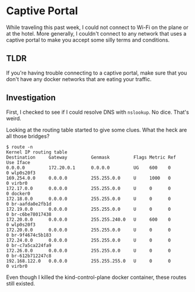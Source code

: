 # Captive Portal

While traveling this past week, I could not connect to Wi-Fi on the plane or at the hotel. More generally, I couldn't connect to any network that uses a captive portal to make you accept some silly terms and conditions.

## TLDR

If you're having trouble connecting to a captive portal, make sure that you don't have any docker networks that are eating your traffic.

## Investigation
First, I checked to see if I could resolve DNS with `nslookup`. No dice. That's weird.

Looking at the routing table started to give some clues. What the heck are all those bridges?

```
$ route -n
Kernel IP routing table
Destination     Gateway         Genmask         Flags Metric Ref    Use Iface
0.0.0.0         172.20.0.1      0.0.0.0         UG    600    0        0 wlp0s20f3
169.254.0.0     0.0.0.0         255.255.0.0     U     1000   0        0 virbr0
172.17.0.0      0.0.0.0         255.255.0.0     U     0      0        0 docker0
172.18.0.0      0.0.0.0         255.255.0.0     U     0      0        0 br-aafda0e2fb1d
172.19.0.0      0.0.0.0         255.255.0.0     U     0      0        0 br-c6be78017438
172.20.0.0      0.0.0.0         255.255.240.0   U     600    0        0 wlp0s20f3
172.20.0.0      0.0.0.0         255.255.0.0     U     0      0        0 br-9f4674c5b183
172.24.0.0      0.0.0.0         255.255.0.0     U     0      0        0 br-c7a5ca224fa9
172.26.0.0      0.0.0.0         255.255.0.0     U     0      0        0 br-612b712247c8
192.168.122.0   0.0.0.0         255.255.255.0   U     0      0        0 virbr0
```

Even though I killed the kind-control-plane docker container, these routes still existed.
